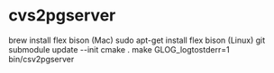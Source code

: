 # cvs2pgserver
brew install flex bison (Mac)
sudo apt-get install flex bison (Linux)
git submodule update --init
cmake .
make
GLOG_logtostderr=1  bin/csv2pgserver 
